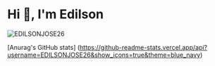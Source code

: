 <h1 align="left">Hi 👋, I'm Edilson</h1>
<p align="left"> <img src="https://komarev.com/ghpvc/?username=EDILSONJOSE26" alt="EDILSONJOSE26" /> </p>

[Anurag's GitHub stats]
(https://github-readme-stats.vercel.app/api?username=EDILSONJOSE26&show_icons=true&theme=blue_navy)

